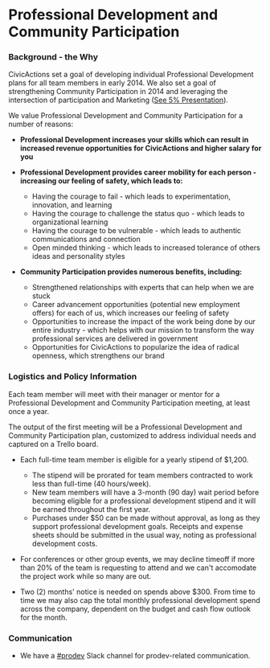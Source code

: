 # Professional Development and Community Participation

### <a name="background-why"></a>Background - the Why

CivicActions set a goal of developing individual Professional Development plans for all team members in early 2014. We also set a goal of strengthening Community Participation in 2014 and leveraging the intersection of participation and Marketing ([See 5% Presentation](https://docs.google.com/presentation/d/1GuEXsq8m80Sl9Jk2GE_b2oKsk38F11Vc5m7B8M8rGaA/edit#slide=id.g235778c_0_2)).

We value Professional Development and Community Participation for a number of reasons:

* **Professional Development increases your skills which can result in increased revenue opportunities for CivicActions and higher salary for you**

* **Professional Development provides career mobility for each person - increasing our feeling of safety, which leads to:**

  * Having the courage to fail - which leads to experimentation, innovation, and learning
  * Having the courage to challenge the status quo - which leads to organizational learning
  * Having the courage to be vulnerable - which leads to authentic communications and connection
  * Open minded thinking - which leads to increased tolerance of others ideas and personality styles

* **Community Participation provides numerous benefits, including:**

  * Strengthened relationships with experts that can help when we are stuck
  * Career advancement opportunities (potential new employment offers) for each of us, which increases our feeling of safety
  * Opportunities to increase the impact of the work being done by our entire industry - which helps with our mission to transform the way professional services are delivered in government
  * Opportunities for CivicActions to popularize the idea of radical openness, which strengthens our brand


### <a name="logistics-policy"></a>Logistics and Policy Information

Each team member will meet with their manager or mentor for a Professional Development and Community Participation meeting, at least once a year.

The output of the first meeting will be a Professional Development and Community Participation plan, customized to address individual needs and captured on a Trello board.

* Each full-time team member is eligible for a yearly stipend of $1,200.
  * The stipend will be prorated for team members contracted to work less than full-time (40 hours/week).
  * New team members will have a 3-month (90 day) wait period before becoming eligible for a professional development stipend and it will be earned throughout the first year.
  * Purchases under $50 can be made without approval, as long as they support professional development goals. Receipts and expense sheets should be submitted in the usual way, noting as professional development costs.

* For conferences or other group events, we may decline timeoff if more than 20% of the team is requesting to attend and we can't accomodate the project work while so many are out.

* Two (2) months' notice is needed on spends above $300. From time to time we may also cap the total monthly professional development spend across the company, dependent on the budget and cash flow outlook for the month.


### <a name="communication"></a>Communication

* We have a [#prodev](https://civicactions.slack.com/messages/prodev) Slack channel for prodev-related communication.

